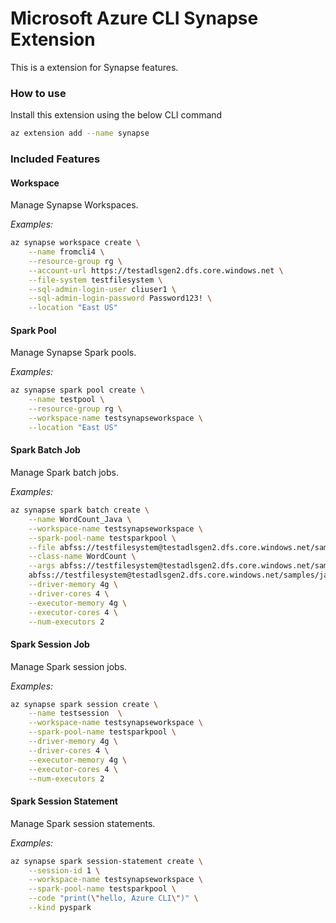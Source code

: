# Microsoft Azure CLI Synapse Extension #
This is a extension for Synapse features.

### How to use ###

Install this extension using the below CLI command

```bash
az extension add --name synapse
```

### Included Features

#### Workspace

Manage Synapse Workspaces.

*Examples:*

```bash
az synapse workspace create \
    --name fromcli4 \
    --resource-group rg \
    --account-url https://testadlsgen2.dfs.core.windows.net \
    --file-system testfilesystem \
    --sql-admin-login-user cliuser1 \
    --sql-admin-login-password Password123! \
    --location "East US"
```

#### Spark Pool

Manage Synapse Spark pools.

*Examples:*

```bash
az synapse spark pool create \
    --name testpool \
    --resource-group rg \
    --workspace-name testsynapseworkspace \
    --location "East US"
```

#### Spark Batch Job

Manage Spark batch jobs.

*Examples:*

```bash
az synapse spark batch create \
    --name WordCount_Java \
    --workspace-name testsynapseworkspace \
    --spark-pool-name testsparkpool \
    --file abfss://testfilesystem@testadlsgen2.dfs.core.windows.net/samples/java/wordcount/wordcount.jar \
    --class-name WordCount \
    --args abfss://testfilesystem@testadlsgen2.dfs.core.windows.net/samples/java/wordcount/shakespeare.txt \
    abfss://testfilesystem@testadlsgen2.dfs.core.windows.net/samples/java/wordcount/result/ \
    --driver-memory 4g \
    --driver-cores 4 \
    --executor-memory 4g \
    --executor-cores 4 \
    --num-executors 2
```

#### Spark Session Job

Manage Spark session jobs.

*Examples:*

```bash
az synapse spark session create \
    --name testsession  \
    --workspace-name testsynapseworkspace \
    --spark-pool-name testsparkpool \
    --driver-memory 4g \
    --driver-cores 4 \
    --executor-memory 4g \
    --executor-cores 4 \
    --num-executors 2
```

#### Spark Session Statement

Manage Spark session statements.

*Examples:*

```bash
az synapse spark session-statement create \
    --session-id 1 \
    --workspace-name testsynapseworkspace \
    --spark-pool-name testsparkpool \
    --code "print(\"hello, Azure CLI\")" \
    --kind pyspark
```